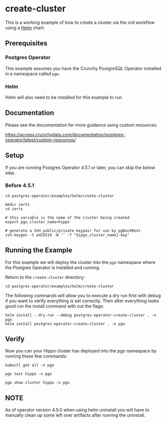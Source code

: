 # create-cluster

This is a working example of how to create a cluster via the crd workflow
using a [Helm](https://helm.sh/) chart.

## Prerequisites

### Postgres Operator

This example assumes you have the Crunchy PostgreSQL Operator installed
in a namespace called `pgo`.  

### Helm

Helm will also need to be installed for this example to run

## Documentation

Please see the documentation for more guidance using custom resources:

https://access.crunchydata.com/documentation/postgres-operator/latest/custom-resources/

## Setup

If you are running Postgres Operator 4.5.1 or later, you can skip the below
step.

### Before 4.5.1

```
cd postgres-operator/examples/helm/create-cluster

mkdir certs
cd certs

# this variable is the name of the cluster being created
export pgo_cluster_name=hippo

# generate a SSH public/private keypair for use by pgBackRest
ssh-keygen -t ed25519 -N '' -f "${pgo_cluster_name}-key"
```

## Running the Example

For this example we will deploy the cluster into the `pgo` namespace where the
Postgres Operator is installed and running.

Return to the `create-cluster` directory:

```
cd postgres-operator/examples/helm/create-cluster
```

The following commands will allow you to execute a dry run first with debug
if you want to verify everything is set correctly. Then after everything looks
good run the install command with out the flags:

```
helm install --dry-run --debug postgres-operator-create-cluster . -n pgo
helm install postgres-operator-create-cluster . -n pgo
```

## Verify

Now you can your Hippo cluster has deployed into the pgo namespace by running
these few commands:

```
kubectl get all -n pgo

pgo test hippo -n pgo

pgo show cluster hippo -n pgo
```

## NOTE

As of operator version 4.5.0 when using helm uninstall you will have to manually
clean up some left over artifacts after running the uninstall.
